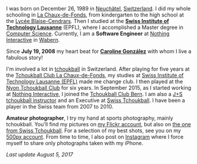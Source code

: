 I was born on December 26, 1989 in [Neuchâtel](http://wikipedia.org/wiki/Neuch%C3%A2tel), [Switzerland](https://en.wikipedia.org/wiki/Switzerland). I did my whole schooling in [La Chaux-de-Fonds](http://wikipedia.org/wiki/La_Chaux-de-Fonds), from kindergarten to the high school at the [Lycée Blaise-Cendrars](http://www.lyceeblaisecendrars.ch). Then I studied at the **[Swiss Institute of Technology Lausanne](https://epfl.ch)** (EPFL), where I accomplished a Master degree in [Computer Science](http://ic.epfl.ch/computer-science). Currently, I am a **Software Engineer** at [Nothing Interactive](https://nothing.ch) in [Wabern](https://en.wikipedia.org/wiki/Wabern_bei_Bern).

Since **July 19, 2008** my heart beat for **[Caroline González](http://twitter.com/carogonzo)** with whom I live a fabulous story!

I'm involved a lot in [tchoukball](https://en.wikipedia.org/wiki/Tchoukball) in Switzerland. After playing for five years at the [Tchoukball Club La Chaux-de-Fonds](http://www.tbcc.ch), my studies at [Swiss Institute of Technology Lausanne (EPFL)](http://www.epfl.ch) made me change club. I then played at the [Nyon Tchoukball Club](http://www.ntbc.ch) for six years. In September 2015, as I started working at [Nothing Interactive](https://nothing.ch), I joined the [Tchoukball Club Bern](http://tcbern.ch). I am also a [J+S tchoukball instructor](http://www.jugendundsport.ch/internet/js/fr/home/sportarten/tchoukball/uebersicht.html) and an Executive at [Swiss Tchoukball](http://www.tchoukball.ch). I have been a player in the Swiss team from 2007 to 2010.


**Amateur photographer**, I try my hand at sports photography, mainly tchoukball. You'll find my pictures on [my Flickr account](https://flickr.com/siedler), but also on [the one from Swiss Tchoukball](https://flickr.com/swisstchoukball). For a selection of my best shots, see you on my [500px account](https://500px.com/davidsandoz). From time to time, I also post on [Instagram](https://instagram.com/davidsandoz) where I force myself to share only photographs taken with my iPhone.

*Last update August 5, 2017*